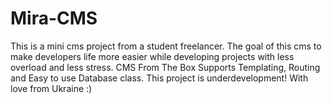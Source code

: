 # Mira-CMS #
This is a mini cms project from a student freelancer.
The goal of this cms to make developers life more easier while developing projects with less overload and less stress.
CMS From The Box Supports Templating, Routing and Easy to use Database class.
This project is underdevelopment!
With love from Ukraine :)
